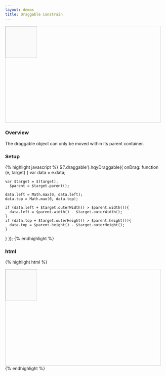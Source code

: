 ```yaml
---
layout: demos
title: Draggable Constrain
---
```


<div style="position:relative;overflow:hidden;height:310px;border: 1px solid #ccc;">
	<div class="draggable" style="width:100px;height:100px;background:#fafafa;border:1px solid #ccc;">
	</div>
</div>

<script type="text/javascript">
$('.draggable').hqyDraggable({
	onDrag: function (e, target) {
		var data = e.data;

		var $target = $(target),
			$parent = $target.parent();

		data.left = Math.max(0, data.left);
		data.top = Math.max(0, data.top);

		if (data.left + $target.outerWidth() > $parent.width()){
			data.left = $parent.width() - $target.outerWidth();
		}
		if (data.top + $target.outerHeight() > $parent.height()){
			data.top = $parent.height() - $target.outerHeight();
		}
	}
});
</script>


### Overview

The draggable object can only be moved within its parent container.

### Setup

{% highlight javascript %}
$('.draggable').hqyDraggable({
  onDrag: function (e, target) {
    var data = e.data;

    var $target = $(target),
      $parent = $target.parent();

    data.left = Math.max(0, data.left);
    data.top = Math.max(0, data.top);

    if (data.left + $target.outerWidth() > $parent.width()){
      data.left = $parent.width() - $target.outerWidth();
    }
    if (data.top + $target.outerHeight() > $parent.height()){
      data.top = $parent.height() - $target.outerHeight();
    }
  }
});
{% endhighlight %}

### html

{% highlight html %}
<div style="position:relative;overflow:hidden;height:310px;border: 1px solid #ccc;">
  <div class="draggable" style="width:100px;height:100px;background:#fafafa;border:1px solid #ccc;"></div>
</div>
{% endhighlight %}
